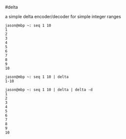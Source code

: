 #delta

a simple delta encoder/decoder for simple integer ranges

	jason@mbp ~: seq 1 10
	1
	2
	3
	4
	5
	6
	7
	8
	9
	10

	jason@mbp ~: seq 1 10 | delta
	1-10

	jason@mbp ~: seq 1 10 | delta | delta -d
	1
	2
	3
	4
	5
	6
	7
	8
	9
	10
